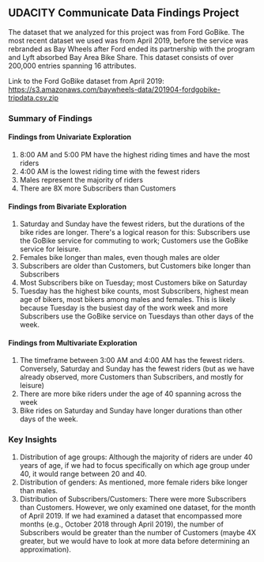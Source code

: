 <H2>UDACITY Communicate Data Findings Project</H2>

The dataset that we analyzed for this project was from Ford GoBike.  The most recent dataset we used was from April 2019, before the service was rebranded as Bay Wheels after Ford ended its partnership with the program and Lyft absorbed Bay Area Bike Share.  This dataset consists of over 200,000 entries spanning 16 attributes.

Link to the Ford GoBike dataset from April 2019:  https://s3.amazonaws.com/baywheels-data/201904-fordgobike-tripdata.csv.zip

<h3>Summary of Findings</h3>

<h4>Findings from Univariate Exploration</H4>

1.  8:00 AM and 5:00 PM have the highest riding times and have the most riders
2.  4:00 AM is the lowest riding time with the fewest riders
3.  Males represent the majority of riders
4.  There are 8X more Subscribers than Customers

<h4>Findings from Bivariate Exploration</H4>

1.  Saturday and Sunday have the fewest riders, but the durations of the bike rides are longer.  There's a logical reason for this:  Subscribers use the GoBike service for commuting to work; Customers use the GoBike service for leisure.
2.  Females bike longer than males, even though males are older
3.  Subscribers are older than Customers, but Customers bike longer than Subscribers
4.  Most Subscribers bike on Tuesday; most Customers bike on Saturday
5.  Tuesday has the highest bike counts, most Subscribers, highest mean age of bikers, most bikers among males and females.  This is likely because Tuesday is the busiest day of the work week and more Subscribers use the GoBike service on Tuesdays than other days of the week.

<h4>Findings from Multivariate Exploration</H4>

1.  The timeframe between 3:00 AM and 4:00 AM has the fewest riders. Conversely, Saturday and Sunday has the fewest riders (but as we have already observed, more Customers than Subscribers, and mostly for leisure)
2.  There are more bike riders under the age of 40 spanning across the week
3.  Bike rides on Saturday and Sunday have longer durations than other days of the week.

<h3>Key Insights</H3>

1.  Distribution of age groups:  Although the majority of riders are under 40 years of age, if we had to focus specifically on which age group under 40, it would range between 20 and 40.
2.  Distribution of genders:  As mentioned, more female riders bike longer than males.
3.  Distribution of Subscribers/Customers:  There were more Subscribers than Customers.  However, we only examined one dataset, for the month of April 2019.  If we had examined a dataset that encompassed more months (e.g., October 2018 through April 2019), the number of Subscribers would be greater than the number of Customers (maybe 4X greater, but we would have to look at more data before determining an approximation).

